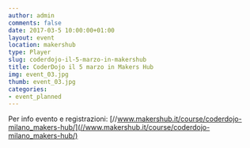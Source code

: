 ```yaml
---
author: admin
comments: false
date: 2017-03-5 10:00:00+01:00
layout: event
location: makershub
type: Player
slug: coderdojo-il-5-marzo-in-makershub
title: CoderDojo il 5 marzo in Makers Hub
img: event_03.jpg
thumb: event_03.jpg
categories:
- event_planned
---
```


Per info evento e registrazioni: [//www.makershub.it/course/coderdojo-milano_makers-hub/](//www.makershub.it/course/coderdojo-milano_makers-hub/)
